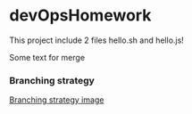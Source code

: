# devOpsHomework

This project include 2 files hello.sh and hello.js!

Some text for merge

### Branching strategy
[Branching strategy image](./images/gitFlow.jpg)
